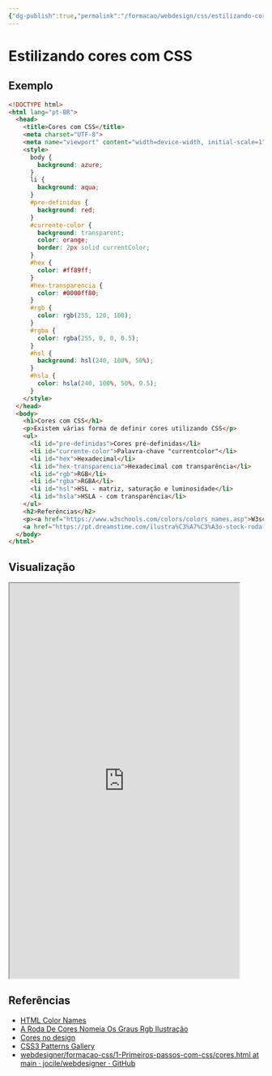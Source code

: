 ```yaml
---
{"dg-publish":true,"permalink":"/formacao/webdesign/css/estilizando-cores-com-css/","title":"Cores com css","metatags":{"description":"Exemplo de uso de cores com CSS"},"tags":["Webdesign","CSS","cores","editor"],"noteIcon":"1","updated":"2025-07-11T15:33:42.274-03:00"}
---
```



# Estilizando cores com CSS

## Exemplo

```html
<!DOCTYPE html>
<html lang="pt-BR">
  <head>
    <title>Cores com CSS</title>
    <meta charset="UTF-8">
    <meta name="viewport" content="width=device-width, initial-scale=1">
    <style>
      body {
        background: azure;
      }
      li {
        background: aqua;
      }
      #pre-definidas {
        background: red;
      }
      #currente-color {
        background: transparent;
        color: orange;
        border: 2px solid currentColor;
      }
      #hex {
        color: #ff89ff;
      }
      #hex-transparencia {
        color: #0000ff80;
      }
      #rgb {
        color: rgb(255, 120, 100);
      }
      #rgba {
        color: rgba(255, 0, 0, 0.5);
      }
      #hsl {
        background: hsl(240, 100%, 50%);
      }
      #hsla {
        color: hsla(240, 100%, 50%, 0.5);
      }
    </style>
  </head>
  <body>
    <h1>Cores com CSS</h1>
    <p>Existem várias forma de definir cores utilizando CSS</p>
    <ul>
      <li id="pre-definidas">Cores pré-definidas</li>
      <li id="currente-color">Palavra-chave "currentcolor"</li>
      <li id="hex">Hexadecimal</li>
      <li id="hex-transparencia">Hexadecimal com transparência</li>
      <li id="rgb">RGB</li>
      <li id="rgba">RGBA</li>
      <li id="hsl">HSL - matriz, saturação e luminosidade</li>
      <li id="hsla">HSLA - com transparência</li>
    </ul>
    <h2>Referências</h2>
    <p><a href="https://www.w3schools.com/colors/colors_names.asp">W3schools color names</a><br>
    <a href="https://pt.dreamstime.com/ilustra%C3%A7%C3%A3o-stock-roda-de-cores-da-cor-nomeia-os-graus-rgb-image78027630">Roda de cores</a></p>
  </body>
</html>
```

## Visualização

<iframe src="https://jocile.github.io/webdesigner/formacao-css/1-Primeiros-passos-com-css/cores.html" style="height: 780px; width: 90%;"></iframe>

## Referências

- [HTML Color Names](https://www.w3schools.com/colors/colors_names.asp)
- [A Roda De Cores Nomeia Os Graus Rgb Ilustração](https://pt.dreamstime.com/ilustra%C3%A7%C3%A3o-stock-roda-de-cores-da-cor-nomeia-os-graus-rgb-image78027630)
- [Cores no design](Cores%20no%20design.md)
- [CSS3 Patterns Gallery](https://projects.verou.me/css3patterns/)
- [webdesigner/formacao-css/1-Primeiros-passos-com-css/cores.html at main · jocile/webdesigner · GitHub](https://github.com/jocile/webdesigner/blob/main/formacao-css/1-Primeiros-passos-com-css/cores.html)
